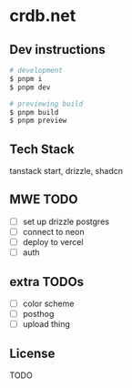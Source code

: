 # crdb.net

## Dev instructions
```bash
# development
$ pnpm i
$ pnpm dev

# previewing build
$ pnpm build
$ pnpm preview
```

## Tech Stack
tanstack start, drizzle, shadcn

## MWE TODO
- [ ] set up drizzle postgres
- [ ] connect to neon
- [ ] deploy to vercel
- [ ] auth

## extra TODOs
- [ ] color scheme
- [ ] posthog
- [ ] upload thing
## License
TODO